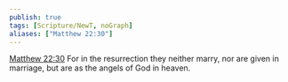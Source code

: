 ```yaml
---
publish: true
tags: [Scripture/NewT, noGraph]
aliases: ["Matthew 22:30"]
---
```

[Matthew 22:30](https://churchofjesuschrist.org/study/scriptures/nt/matt/22?lang=eng&id=p30#p30) For in the resurrection they neither marry, nor are given in marriage, but are as the angels of God in heaven.
